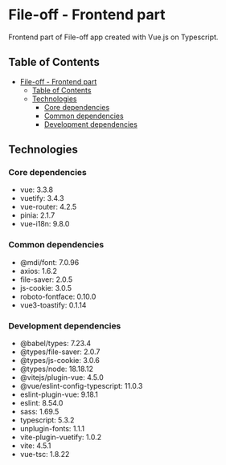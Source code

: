 # File-off - Frontend part

Frontend part of File-off app created with Vue.js on Typescript.

## Table of Contents

- [File-off - Frontend part](#file-off---frontend-part)
  - [Table of Contents](#table-of-contents)
  - [Technologies](#technologies)
    - [Core dependencies](#core-dependencies)
    - [Common dependencies](#common-dependencies)
    - [Development dependencies](#development-dependencies)

## Technologies

### Core dependencies

- vue: 3.3.8
- vuetify: 3.4.3
- vue-router: 4.2.5
- pinia: 2.1.7
- vue-i18n: 9.8.0

### Common dependencies

- @mdi/font: 7.0.96
- axios: 1.6.2
- file-saver: 2.0.5
- js-cookie: 3.0.5
- roboto-fontface: 0.10.0
- vue3-toastify: 0.1.14

### Development dependencies

- @babel/types: 7.23.4
- @types/file-saver: 2.0.7
- @types/js-cookie: 3.0.6
- @types/node: 18.18.12
- @vitejs/plugin-vue: 4.5.0
- @vue/eslint-config-typescript: 11.0.3
- eslint-plugin-vue: 9.18.1
- eslint: 8.54.0
- sass: 1.69.5
- typescript: 5.3.2
- unplugin-fonts: 1.1.1
- vite-plugin-vuetify: 1.0.2
- vite: 4.5.1
- vue-tsc: 1.8.22
